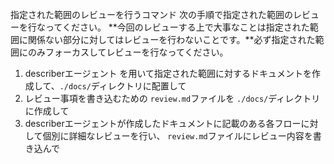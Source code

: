 指定された範囲のレビューを行うコマンド
次の手順で指定された範囲のレビューを行なってください。
**今回のレビューする上で大事なことは指定された範囲に関係ない部分に対してはレビューを行わないことです。**必ず指定された範囲にのみフォーカスしてレビューを行なってください。

1. describerエージェント を用いて指定された範囲に対するドキュメントを作成して、`./docs/`ディレクトリに配置して
2. レビュー事項を書き込むための `review.md`ファイルを `./docs/`ディレクトリに作成して
3. describerエージェントが作成したドキュメントに記載のある各フローに対して個別に詳細なレビューを行い、 `review.md`ファイルにレビュー内容を書き込んで
